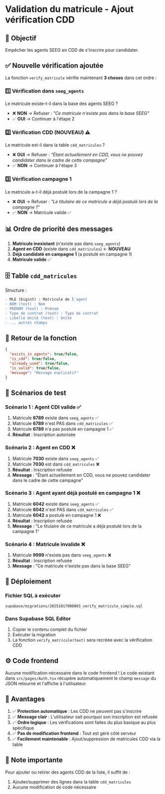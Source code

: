 # Validation du matricule - Ajout vérification CDD

## 🎯 Objectif

Empêcher les agents SEEG en CDD de s'inscrire pour candidater.

## ✅ Nouvelle vérification ajoutée

La fonction `verify_matricule` vérifie maintenant **3 choses** dans cet ordre :

### 1️⃣ Vérification dans `seeg_agents`
Le matricule existe-t-il dans la base des agents SEEG ?
- ❌ **NON** → Refuser : *"Ce matricule n'existe pas dans la base SEEG"*
- ✅ **OUI** → Continuer à l'étape 2

### 2️⃣ Vérification CDD (NOUVEAU) ⚠️
Le matricule est-il dans la table `cdd_matricules` ?
- ❌ **OUI** → Refuser : *"Étant actuellement en CDD, vous ne pouvez candidater dans le cadre de cette campagne"*
- ✅ **NON** → Continuer à l'étape 3

### 3️⃣ Vérification campagne 1
Le matricule a-t-il déjà postulé lors de la campagne 1 ?
- ❌ **OUI** → Refuser : *"Le titulaire de ce matricule a déjà postulé lors de la campagne 1"*
- ✅ **NON** → Matricule valide ✅

## 📊 Ordre de priorité des messages

1. **Matricule inexistant** (n'existe pas dans `seeg_agents`)
2. **Agent en CDD** (existe dans `cdd_matricules`) ← **NOUVEAU**
3. **Déjà candidaté en campagne 1** (a postulé en campagne 1)
4. **Matricule valide** ✅

## 🗄️ Table `cdd_matricules`

Structure :
```sql
- MLE (bigint) : Matricule de l'agent
- NOM (text) : Nom
- PRÉNOM (text) : Prénom
- Type de contrat (text) : Type de contrat
- Libellé Unité (text) : Unité
- ... autres champs
```

## 📝 Retour de la fonction

```json
{
  "exists_in_agents": true/false,
  "is_cdd": true/false,
  "already_used": true/false,
  "is_valid": true/false,
  "message": "Message explicatif"
}
```

## 🧪 Scénarios de test

### Scénario 1 : Agent CDI valide ✅
1. Matricule **6789** existe dans `seeg_agents` ✅
2. Matricule **6789** n'est PAS dans `cdd_matricules` ✅
3. Matricule **6789** n'a pas postulé en campagne 1 ✅
4. **Résultat** : Inscription autorisée

### Scénario 2 : Agent en CDD ❌
1. Matricule **7030** existe dans `seeg_agents` ✅
2. Matricule **7030** est dans `cdd_matricules` ❌
3. **Résultat** : Inscription refusée
4. **Message** : "Étant actuellement en CDD, vous ne pouvez candidater dans le cadre de cette campagne"

### Scénario 3 : Agent ayant déjà postulé en campagne 1 ❌
1. Matricule **6042** existe dans `seeg_agents` ✅
2. Matricule **6042** n'est PAS dans `cdd_matricules` ✅
3. Matricule **6042** a postulé en campagne 1 ❌
4. **Résultat** : Inscription refusée
5. **Message** : "Le titulaire de ce matricule a déjà postulé lors de la campagne 1"

### Scénario 4 : Matricule invalide ❌
1. Matricule **9999** n'existe pas dans `seeg_agents` ❌
2. **Résultat** : Inscription refusée
3. **Message** : "Ce matricule n'existe pas dans la base SEEG"

## 🚀 Déploiement

### Fichier SQL à exécuter
```
supabase/migrations/20251017000003_verify_matricule_simple.sql
```

### Dans Supabase SQL Editor
1. Copier le contenu complet du fichier
2. Exécuter la migration
3. La fonction `verify_matricule(text)` sera recréée avec la vérification CDD

## ⚙️ Code frontend

Aucune modification nécessaire dans le code frontend ! Le code existant dans `src/pages/Auth.tsx` récupère automatiquement le champ `message` du JSON retourné et l'affiche à l'utilisateur.

## 🎯 Avantages

1. ✅ **Protection automatique** : Les CDD ne peuvent pas s'inscrire
2. ✅ **Message clair** : L'utilisateur sait pourquoi son inscription est refusée
3. ✅ **Ordre logique** : Les vérifications sont faites du plus basique au plus spécifique
4. ✅ **Pas de modification frontend** : Tout est géré côté serveur
5. ✅ **Facilement maintenable** : Ajout/suppression de matricules CDD via la table

## 📌 Note importante

Pour ajouter ou retirer des agents CDD de la liste, il suffit de :
1. Ajouter/supprimer des lignes dans la table `cdd_matricules`
2. Aucune modification de code nécessaire

